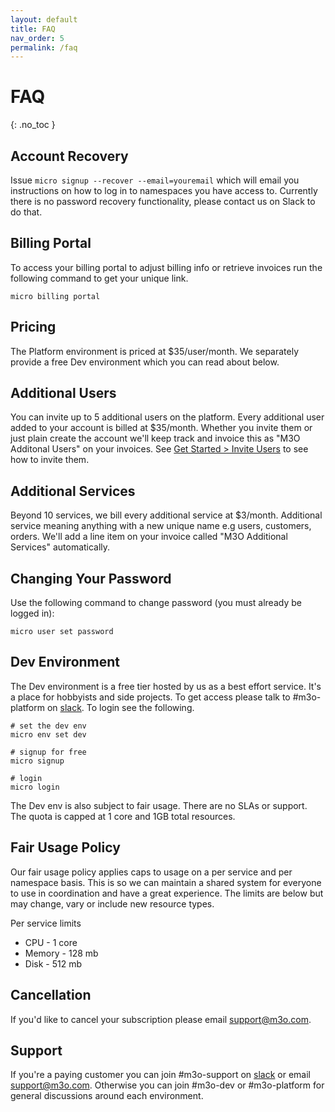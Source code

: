 ```yaml
---
layout: default
title: FAQ
nav_order: 5
permalink: /faq
---
```


# FAQ
{: .no_toc }

## Account Recovery

Issue `micro signup --recover --email=youremail` which will email you instructions on how to log in to namespaces you have access to.
Currently there is no password recovery functionality, please contact us on Slack to do that.

## Billing Portal

To access your billing portal to adjust billing info or retrieve invoices run the following command to get your unique link.

```
micro billing portal
```

## Pricing

The Platform environment is priced at $35/user/month. We separately provide a free Dev environment which you can read about below.

## Additional Users

You can invite up to 5 additional users on the platform. Every additional user added to your account is billed at $35/month. 
Whether you invite them or just plain create the account we'll keep track and invoice this as "M3O Additonal Users" on your invoices. See 
[Get Started > Invite Users](/getting-started/invite-users) to see how to invite them.

## Additional Services

Beyond 10 services, we bill every additional service at $3/month. Additional service meaning anything with a new unique name
e.g users, customers, orders. We'll add a line item on your invoice called "M3O Additional Services" automatically.

## Changing Your Password

Use the following command to change password (you must already be logged in):

```
micro user set password
```

## Dev Environment

The Dev environment is a free tier hosted by us as a best effort service. It's a place for hobbyists and side projects. To get 
access please talk to #m3o-platform on [slack](https://slack.m3o.com). To login see the following.

```
# set the dev env
micro env set dev

# signup for free
micro signup

# login
micro login 
```

The Dev env is also subject to fair usage. There are no SLAs or support. The quota is capped at 1 core and 1GB total resources.

## Fair Usage Policy

Our fair usage policy applies caps to usage on a per service and per namespace basis. This is so we can maintain a shared system 
for everyone to use in coordination and have a great experience. The limits are below but may change, vary or include new resource types.

Per service limits

- CPU - 1 core
- Memory - 128 mb
- Disk - 512 mb

## Cancellation

If you'd like to cancel your subscription please email [support@m3o.com](mailto:support@m3o.com).

## Support

If you're a paying customer you can join #m3o-support on [slack](https://slack.m3o.com) or email [support@m3o.com](mailto:support@m3o.com). Otherwise you can join #m3o-dev or #m3o-platform for general discussions around each environment.
